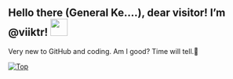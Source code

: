 Hello there (General Ke....), dear visitor! I’m @viiktr! <img height="35px" src="https://media.giphy.com/media/hvRJCLFzcasrR4ia7z/giphy.gif">
---

<!--- The colored part took embarrassingly long to figure out --->
Very new to GitHub and coding. Am I good? Time will tell.🔹

<!--- My top languages --->
[![Top](https://github-readme-stats-three-bice-61.vercel.app/api/top-langs/?username=viiktr&theme=github_dark&title_color=007b77&border_color=007b77&bg_color=00000000&border_radius=10.0&custom_title=The%20projects%20I%20code%20are%20in...&layout=compact)](https://github.com/viiktr)

<!---
viiktr/viiktr is a ✨ special ✨ repository because its `README.md` (this file) appears on your GitHub profile.
You can click the Preview link to take a look at your changes.
--->
